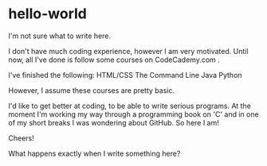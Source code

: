 # hello-world

I'm not sure what to write here.

I don't have much coding experience, however I am very motivated.
Until now, all I've done is follow some courses on CodeCademy.com .

I've finished the following:
    HTML/CSS
    The Command Line
    Java
    Python

However, I assume these courses are pretty basic.

I'd like to get better at coding, to be able to write serious programs.
At the moment I'm working my way through a programming book on 'C' and in one of my short breaks I was wondering about GitHub.
So here I am!

Cheers!

What happens exactly when I write something here?
